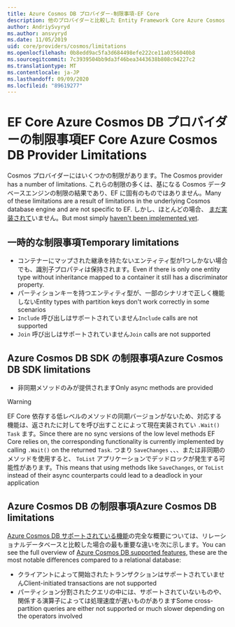 ```yaml
---
title: Azure Cosmos DB プロバイダー-制限事項-EF Core
description: 他のプロバイダーと比較した Entity Framework Core Azure Cosmos DB プロバイダーの制限事項
author: AndriySvyryd
ms.author: ansvyryd
ms.date: 11/05/2019
uid: core/providers/cosmos/limitations
ms.openlocfilehash: 0b8edd9ac5fa3d684498efe222ce11a0356040b8
ms.sourcegitcommit: 7c3939504bb9da3f46bea3443638b808c04227c2
ms.translationtype: MT
ms.contentlocale: ja-JP
ms.lasthandoff: 09/09/2020
ms.locfileid: "89619277"
---
```

# <a name="ef-core-azure-cosmos-db-provider-limitations"></a><span data-ttu-id="5c6f2-103">EF Core Azure Cosmos DB プロバイダーの制限事項</span><span class="sxs-lookup"><span data-stu-id="5c6f2-103">EF Core Azure Cosmos DB Provider Limitations</span></span>

<span data-ttu-id="5c6f2-104">Cosmos プロバイダーにはいくつかの制限があります。</span><span class="sxs-lookup"><span data-stu-id="5c6f2-104">The Cosmos provider has a number of limitations.</span></span> <span data-ttu-id="5c6f2-105">これらの制限の多くは、基になる Cosmos データベースエンジンの制限の結果であり、EF に固有のものではありません。</span><span class="sxs-lookup"><span data-stu-id="5c6f2-105">Many of these limitations are a result of limitations in the underlying Cosmos database engine and are not specific to EF.</span></span> <span data-ttu-id="5c6f2-106">しかし、ほとんどの場合、 [まだ実装されて](https://github.com/aspnet/EntityFrameworkCore/issues?page=1&q=is%3Aissue+is%3Aopen+Cosmos+in%3Atitle+label%3Atype-enhancement+sort%3Areactions-%2B1-desc)いません。</span><span class="sxs-lookup"><span data-stu-id="5c6f2-106">But most simply [haven't been implemented yet](https://github.com/aspnet/EntityFrameworkCore/issues?page=1&q=is%3Aissue+is%3Aopen+Cosmos+in%3Atitle+label%3Atype-enhancement+sort%3Areactions-%2B1-desc).</span></span>

## <a name="temporary-limitations"></a><span data-ttu-id="5c6f2-107">一時的な制限事項</span><span class="sxs-lookup"><span data-stu-id="5c6f2-107">Temporary limitations</span></span>

- <span data-ttu-id="5c6f2-108">コンテナーにマップされた継承を持たないエンティティ型が1つしかない場合でも、識別子プロパティは保持されます。</span><span class="sxs-lookup"><span data-stu-id="5c6f2-108">Even if there is only one entity type without inheritance mapped to a container it still has a discriminator property.</span></span>
- <span data-ttu-id="5c6f2-109">パーティションキーを持つエンティティ型が、一部のシナリオで正しく機能しない</span><span class="sxs-lookup"><span data-stu-id="5c6f2-109">Entity types with partition keys don't work correctly in some scenarios</span></span>
- <span data-ttu-id="5c6f2-110">`Include` 呼び出しはサポートされていません</span><span class="sxs-lookup"><span data-stu-id="5c6f2-110">`Include` calls are not supported</span></span>
- <span data-ttu-id="5c6f2-111">`Join` 呼び出しはサポートされていません</span><span class="sxs-lookup"><span data-stu-id="5c6f2-111">`Join` calls are not supported</span></span>

## <a name="azure-cosmos-db-sdk-limitations"></a><span data-ttu-id="5c6f2-112">Azure Cosmos DB SDK の制限事項</span><span class="sxs-lookup"><span data-stu-id="5c6f2-112">Azure Cosmos DB SDK limitations</span></span>

- <span data-ttu-id="5c6f2-113">非同期メソッドのみが提供されます</span><span class="sxs-lookup"><span data-stu-id="5c6f2-113">Only async methods are provided</span></span>

> [!WARNING]
> <span data-ttu-id="5c6f2-114">EF Core 依存する低レベルのメソッドの同期バージョンがないため、対応する機能は、返されたに対してを呼び出すことによって現在実装されてい `.Wait()` `Task` ます。</span><span class="sxs-lookup"><span data-stu-id="5c6f2-114">Since there are no sync versions of the low level methods EF Core relies on, the corresponding functionality is currently implemented by calling `.Wait()` on the returned `Task`.</span></span> <span data-ttu-id="5c6f2-115">つまり `SaveChanges` 、、、または非同期のメソッドを使用すると、 `ToList` アプリケーションでデッドロックが発生する可能性があります。</span><span class="sxs-lookup"><span data-stu-id="5c6f2-115">This means that using methods like `SaveChanges`, or `ToList` instead of their async counterparts could lead to a deadlock in your application</span></span>

## <a name="azure-cosmos-db-limitations"></a><span data-ttu-id="5c6f2-116">Azure Cosmos DB の制限事項</span><span class="sxs-lookup"><span data-stu-id="5c6f2-116">Azure Cosmos DB limitations</span></span>

<span data-ttu-id="5c6f2-117">[Azure Cosmos DB サポートされている機能](/azure/cosmos-db/modeling-data)の完全な概要については、リレーショナルデータベースと比較した場合の最も重要な違いを次に示します。</span><span class="sxs-lookup"><span data-stu-id="5c6f2-117">You can see the full overview of [Azure Cosmos DB supported features](/azure/cosmos-db/modeling-data), these are the most notable differences compared to a relational database:</span></span>

- <span data-ttu-id="5c6f2-118">クライアントによって開始されたトランザクションはサポートされていません</span><span class="sxs-lookup"><span data-stu-id="5c6f2-118">Client-initiated transactions are not supported</span></span>
- <span data-ttu-id="5c6f2-119">パーティション分割されたクエリの中には、サポートされていないものや、関係する演算子によっては処理速度が遅いものがあります</span><span class="sxs-lookup"><span data-stu-id="5c6f2-119">Some cross-partition queries are either not supported or much slower depending on the operators involved</span></span>
